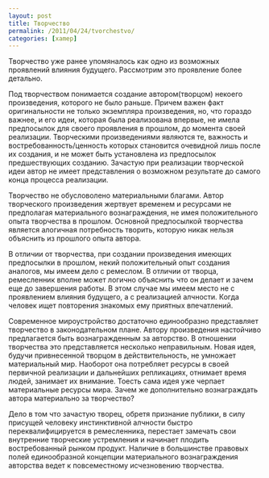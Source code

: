 ```yaml
---
layout: post
title: Творчество
permalink: /2011/04/24/tvorchestvo/
categories: [xamep]
---
```


Творчество уже ранее упомяналось как одно из возможных проявлений влияния будущего. Рассмотрим это проявление более детально.

Под творчеством понимается создание автором(творцом) некоего произведения, которого не было раньше. Причем важен факт оригинальности не только экземпляра произведения, но, что гораздо важнее, и его идеи, которая была реализована впервые, не имела предпосылок для своего проявления в прошлом, до момента своей реализации. Творческими произведениями являются те, важность и востребованность/ценность которых становится очевидной лишь после их создания, и не может быть установлена из предпосылок предшествующих созданию. Зачастую при реализации творческой идеи автор не имеет представления о возможном результате до самого конца процесса реализации.

Творчество не обусловолено материальными благами. Автор творческого произведения жертвует временем и ресурсами не предполагая материального вознаграждения, не имея положительного опыта творчества в прошлом. Основной предпосылкой творчества является алогичная потребность творить, которую никак нельзя объяснить из прошлого опыта автора.

В отличии от творчества, при создании произведения имеющих предпосылки в прошлом, некий положительный опыт создания аналогов, мы имеем дело с ремеслом. В отличии от творца, ремесленник вполне может логично объяснить что он делает и зачем еще до завершения работы. В этом случае мы имеем место не с проявлением влияния будущего, а с реализацией алчности. Когда человек ищет повторения знакомых ему приятных впечатлений.

Современное мироустройство достаточно единообразно представляет творчество в законодательном плане. Автору произведения настойчиво предлагается быть вознагражденным за авторство. В отношении творчества это представляется несколько неправильным. Новая идея, будучи привнесенной творцом в действительность, не умножает материальный мир. Наоборот она потребляет ресурсы в своей первичной реализации и дальнейших репликациях, отнимает время людей, занимает их внимание. Тоесть сама идея уже черпает материальные ресурсы мира. Зачем же дополнительно вознаграждать автора материально за творчество?

Дело в том что зачастую творец, обретя признание публики, в силу присущей человеку инстинктивной алчности быстро переквалифицируется в ремесленника, перестает замечать свои внутренние творческие устремления и начинает плодить востребованный рынком продукт. Наличие в большинстве правовых полей единообразной концепции материального вознаграждения авторства ведет к повсеместному исчезновению творчества.
